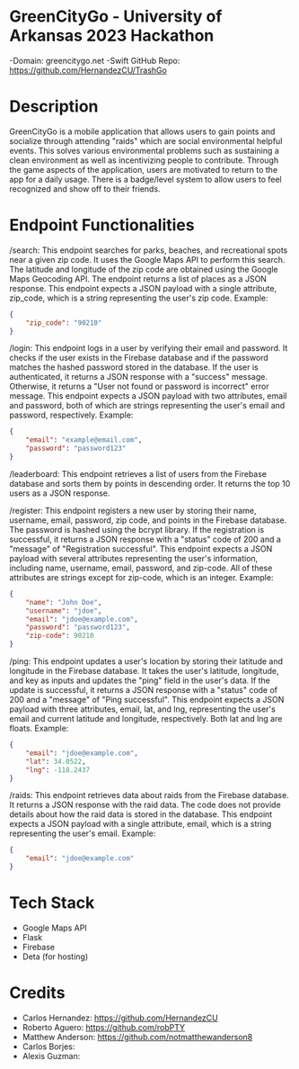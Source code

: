 # GreenCityGo - University of Arkansas 2023 Hackathon

-Domain: greencitygo.net
-Swift GitHub Repo: https://github.com/HernandezCU/TrashGo

# Description

GreenCityGo is a mobile application that allows users to gain points and socialize through attending "raids" which are social environmental helpful events. This solves various
environmental problems such as sustaining a clean environment as well as incentivizing people to contribute. Through the game aspects of the application, users are motivated to
return to the app for a daily usage. There is a badge/level system to allow users to feel recognized and show off to their friends.

# Endpoint Functionalities
/search: This endpoint searches for parks, beaches, and recreational spots near a given zip code. It uses the Google Maps API to perform this search. The latitude and longitude of the zip code are obtained using the Google Maps Geocoding API. The endpoint returns a list of places as a JSON response. This endpoint expects a JSON payload with a single attribute, zip_code, which is a string representing the user's zip code. Example:

```json
{
    "zip_code": "90210"
}   
```

/login: This endpoint logs in a user by verifying their email and password. It checks if the user exists in the Firebase database and if the password matches the hashed password stored in the database. If the user is authenticated, it returns a JSON response with a "success" message. Otherwise, it returns a "User not found or password is incorrect" error message. This endpoint expects a JSON payload with two attributes, email and password, both of which are strings representing the user's email and password, respectively. Example:

```json
{
    "email": "example@email.com",
    "password": "password123"
}
```

/leaderboard: This endpoint retrieves a list of users from the Firebase database and sorts them by points in descending order. It returns the top 10 users as a JSON response.

/register: This endpoint registers a new user by storing their name, username, email, password, zip code, and points in the Firebase database. The password is hashed using the bcrypt library. If the registration is successful, it returns a JSON response with a "status" code of 200 and a "message" of "Registration successful". This endpoint expects a JSON payload with several attributes representing the user's information, including name, username, email, password, and zip-code. All of these attributes are strings except for zip-code, which is an integer. Example:

```json
{
    "name": "John Doe",
    "username": "jdoe",
    "email": "jdoe@example.com",
    "password": "password123",
    "zip-code": 90210
}
```

/ping: This endpoint updates a user's location by storing their latitude and longitude in the Firebase database. It takes the user's latitude, longitude, and key as inputs and updates the "ping" field in the user's data. If the update is successful, it returns a JSON response with a "status" code of 200 and a "message" of "Ping successful". This endpoint expects a JSON payload with three attributes, email, lat, and lng, representing the user's email and current latitude and longitude, respectively. Both lat and lng are floats. Example:

```json
{
    "email": "jdoe@example.com",
    "lat": 34.0522,
    "lng": -118.2437
}
```

/raids: This endpoint retrieves data about raids from the Firebase database. It returns a JSON response with the raid data. The code does not provide details about how the raid data is stored in the database. This endpoint expects a JSON payload with a single attribute, email, which is a string representing the user's email. Example:

```json
{
    "email": "jdoe@example.com"
}
```

# Tech Stack
- Google Maps API
- Flask
- Firebase
- Deta (for hosting)

# Credits
- Carlos Hernandez: https://github.com/HernandezCU
- Roberto Aguero: https://github.com/robPTY
- Matthew Anderson: https://github.com/notmatthewanderson8
- Carlos Borjes:
- Alexis Guzman: 